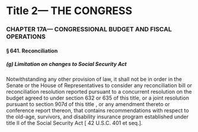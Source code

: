
# Title 2— THE CONGRESS
### CHAPTER 17A— CONGRESSIONAL BUDGET AND FISCAL OPERATIONS
#### § 641. Reconciliation
##### (g) Limitation on changes to Social Security Act

Notwithstanding any other provision of law, it shall not be in order in the Senate or the House of Representatives to consider any reconciliation bill or reconciliation resolution reported pursuant to a concurrent resolution on the budget agreed to under section 632 or 635 of this title, or a joint resolution pursuant to section 907d of this title , or any amendment thereto or conference report thereon, that contains recommendations with respect to the old-age, survivors, and disability insurance program established under title II of the Social Security Act [ 42 U.S.C. 401 et seq.].
